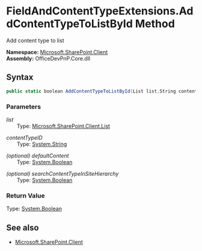 # FieldAndContentTypeExtensions.AddContentTypeToListById Method  
Add content type to list  

**Namespace:** [Microsoft.SharePoint.Client](Microsoft.SharePoint.Client.md)  
**Assembly:** OfficeDevPnP.Core.dll  
## Syntax
```C#
public static boolean AddContentTypeToListById(List list,String contentTypeID,Boolean defaultContent,Boolean searchContentTypeInSiteHierarchy)
```
### Parameters
*list*  
&emsp;&emsp;Type: [Microsoft.SharePoint.Client.List](Microsoft.SharePoint.Client.List.md) 
&emsp;&emsp;  
  
*contentTypeID*  
&emsp;&emsp;Type: [System.String](System.String.md) 
&emsp;&emsp;  
  
*(optional) defaultContent*  
&emsp;&emsp;Type: [System.Boolean](System.Boolean.md) 
&emsp;&emsp;  
  
*(optional) searchContentTypeInSiteHierarchy*  
&emsp;&emsp;Type: [System.Boolean](System.Boolean.md) 
&emsp;&emsp;  
  
### Return Value
Type: [System.Boolean](System.Boolean.md 
)
## See also
- [Microsoft.SharePoint.Client](Microsoft.SharePoint.Client.md)
